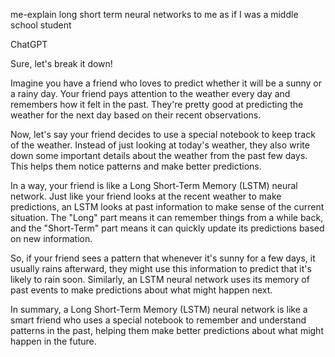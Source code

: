 me-explain long short term neural networks to me as if I was a middle school student

ChatGPT

Sure, let's break it down!

Imagine you have a friend who loves to predict whether it will be a sunny or a rainy day. Your friend pays attention to the weather every day and remembers how it felt in the past. They're pretty good at predicting the weather for the next day based on their recent observations.

Now, let's say your friend decides to use a special notebook to keep track of the weather. Instead of just looking at today's weather, they also write down some important details about the weather from the past few days. This helps them notice patterns and make better predictions.

In a way, your friend is like a Long Short-Term Memory (LSTM) neural network. Just like your friend looks at the recent weather to make predictions, an LSTM looks at past information to make sense of the current situation. The "Long" part means it can remember things from a while back, and the "Short-Term" part means it can quickly update its predictions based on new information.

So, if your friend sees a pattern that whenever it's sunny for a few days, it usually rains afterward, they might use this information to predict that it's likely to rain soon. Similarly, an LSTM neural network uses its memory of past events to make predictions about what might happen next.

In summary, a Long Short-Term Memory (LSTM) neural network is like a smart friend who uses a special notebook to remember and understand patterns in the past, helping them make better predictions about what might happen in the future.
